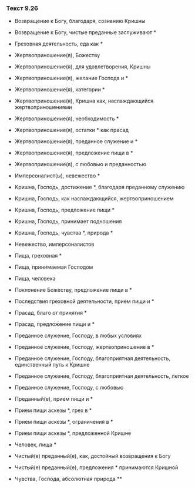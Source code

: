 ### Текст 9.26

- Возвращение к Богу, благодаря, сознанию Кришны

- Возвращение к Богу, чистые преданные заслуживают *

- Греховная деятельность, еда как *

- Жертвоприношение(я), Божеству

- Жертвоприношение(я), для удовлетворения, Кришны

- Жертвоприношение(я), желание Господа и *

- Жертвоприношение(я), категории *

- Жертвоприношение(я), Кришна как, наслаждающийся жертвоприношениями

- Жертвоприношение(я), необходимость *

- Жертвоприношение(я), остатки * как прасад

- Жертвоприношение(я), преданное служение и *

- Жертвоприношение(я), предложение пищи в *

- Жертвоприношение(я), с любовью и преданностью

- Имперсоналист(ы), невежество *

- Кришна, Господь, достижение *, благодаря преданному служению

- Кришна, Господь, как наслаждающийся, жертвоприношением

- Кришна, Господь, предложение пищи *

- Кришна, Господь, принимает подношения

- Кришна, Господь, чувства *, природа *

- Невежество, имперсоналистов

- Пища, греховная *

- Пища, принимаемая Господом

- Пища, человека

- Поклонение Божеству, предложение пищи в *

- Последствия греховной деятельности, прием пищи и *

- Прасад, благо от принятия *

- Прасад, предложение пищи и *

- Преданное служение, Господу, в любых условиях

- Преданное служение, Господу, жертвоприношение в *

- Преданное служение, Господу, благоприятная деятельность, единственный путь к Кришне

- Преданное служение, Господу, благоприятная деятельность, легкое

- Преданное служение, Господу, с любовью

- Преданный(е), прием пищи и *

- Прием пищи аскезы *, грех в *

- Прием пищи аскезы *, ограничения в *

- Прием пищи аскезы *, предложенной Кришне

- Человек, пища *

- Чистый(е) преданный(е), как, достойный возвращения к Богу

- Чистый(е) преданный(е), предложения * принимаются Кришной

- Чувства, Господа, абсолютная природа **
	
